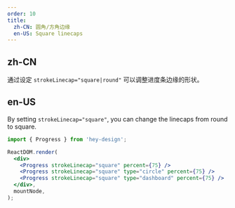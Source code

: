 ```yaml
---
order: 10
title:
  zh-CN: 圆角/方角边缘
  en-US: Square linecaps
---
```


## zh-CN

通过设定 `strokeLinecap="square|round"` 可以调整进度条边缘的形状。

## en-US

By setting `strokeLinecap="square"`, you can change the linecaps from round to square.

```jsx
import { Progress } from 'hey-design';

ReactDOM.render(
  <div>
    <Progress strokeLinecap="square" percent={75} />
    <Progress strokeLinecap="square" type="circle" percent={75} />
    <Progress strokeLinecap="square" type="dashboard" percent={75} />
  </div>,
  mountNode,
);
```
